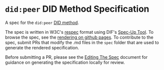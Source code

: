 # `did:peer` DID Method Specification

A spec for the `did:peer` [DID method](https://w3c-ccg.github.io/did-spec/#specific-did-method-schemes).

The spec is written in W3C's [respec](https://dev.w3.org/2008/video/mediaann/ReSpec.js/documentation.html) format using DIF's [Spec-Up Tool](https://github.com/decentralized-identity/spec-up).
To browse the spec, see the [rendering on github pages](https://decentralized-identity.github.io/peer-did-method-spec/index.html). To contribute to the spec, submit PRs that modify the .md files in the `spec` folder that are used to generate the rendered specification.

Before submitting a PR, please see the [Editing The Spec](./EditingTheSpec.md) document for guidance on generating the specification locally for review.
